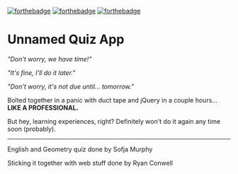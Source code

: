 [![forthebadge](https://forthebadge.com/images/badges/made-with-javascript.svg)](https://forthebadge.com)
[![forthebadge](https://forthebadge.com/images/badges/powered-by-responsibility.svg)](https://forthebadge.com)
[![forthebadge](https://forthebadge.com/images/badges/fuck-it-ship-it.svg)](https://forthebadge.com)

# Unnamed Quiz App

*"Don't worry, we have time!"*

*"It's fine, I'll do it later."*

*"Don't worry, it's not due until... tomorrow."*

Bolted together in a panic with duct tape and jQuery in a couple hours...
**LIKE A PROFESSIONAL.**


But hey, learning experiences, right? Definitely won't do it again any time soon (probably).

-----
English and Geometry quiz done by Sofja Murphy

Sticking it together with web stuff done by Ryan Conwell
